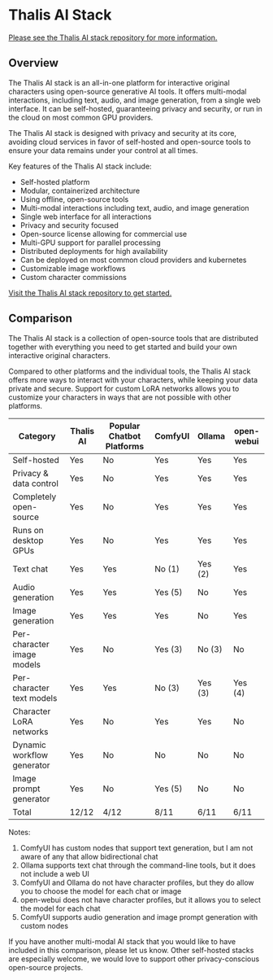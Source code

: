 # Thalis AI Stack

[Please see the Thalis AI stack repository for more information.](https://github.com/thalisai/thalis-stack)

## Overview

The Thalis AI stack is an all-in-one platform for interactive original characters using open-source generative AI tools.
It offers multi-modal interactions, including text, audio, and image generation, from a single web interface. It can be
self-hosted, guaranteeing privacy and security, or run in the cloud on most common GPU providers.

The Thalis AI stack is designed with privacy and security at its core, avoiding cloud services in favor of self-hosted
and open-source tools to ensure your data remains under your control at all times.

Key features of the Thalis AI stack include:

<!-- no toc -->
- Self-hosted platform
- Modular, containerized architecture
- Using offline, open-source tools
- Multi-modal interactions including text, audio, and image generation
- Single web interface for all interactions
- Privacy and security focused
- Open-source license allowing for commercial use
- Multi-GPU support for parallel processing
- Distributed deployments for high availability
- Can be deployed on most common cloud providers and kubernetes
- Customizable image workflows
- Custom character commissions

[Visit the Thalis AI stack repository to get started.](https://github.com/thalisai/thalis-stack)

## Comparison

The Thalis AI stack is a collection of open-source tools that are distributed together with everything you need to get
started and build your own interactive original characters.

Compared to other platforms and the individual tools, the Thalis AI stack offers more ways to interact with your
characters, while keeping your data private and secure. Support for custom LoRA networks allows you to customize your
characters in ways that are not possible with other platforms.

| Category                   | Thalis AI | Popular Chatbot Platforms | ComfyUI | Ollama  | open-webui |
| -------------------------- | --------- | ------------------------- | ------- | ------- | ---------- |
| Self-hosted                | Yes       | No                        | Yes     | Yes     | Yes        |
| Privacy & data control     | Yes       | No                        | Yes     | Yes     | Yes        |
| Completely open-source     | Yes       | No                        | Yes     | Yes     | Yes        |
| Runs on desktop GPUs       | Yes       | No                        | Yes     | Yes     | Yes        |
| Text chat                  | Yes       | Yes                       | No (1)  | Yes (2) | Yes        |
| Audio generation           | Yes       | Yes                       | Yes (5) | No      | Yes        |
| Image generation           | Yes       | Yes                       | Yes     | No      | Yes        |
| Per-character image models | Yes       | No                        | Yes (3) | No (3)  | No         |
| Per-character text models  | Yes       | Yes                       | No (3)  | Yes (3) | Yes (4)    |
| Character LoRA networks    | Yes       | No                        | Yes     | Yes     | No         |
| Dynamic workflow generator | Yes       | No                        | No      | No      | No         |
| Image prompt generator     | Yes       | No                        | Yes (5) | No      | No         |
| Total                      | 12/12     | 4/12                      | 8/11    | 6/11    | 6/11       |

Notes:

1. ComfyUI has custom nodes that support text generation, but I am not aware of any that allow bidirectional chat
2. Ollama supports text chat through the command-line tools, but it does not include a web UI
3. ComfyUI and Ollama do not have character profiles, but they do allow you to choose the model for each chat or image
4. open-webui does not have character profiles, but it allows you to select the model for each chat
5. ComfyUI supports audio generation and image prompt generation with custom nodes

If you have another multi-modal AI stack that you would like to have included in this comparison, please let us know.
Other self-hosted stacks are especially welcome, we would love to support other privacy-conscious open-source projects.
